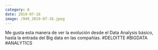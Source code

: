 ```yaml
--- 
category: A 
date: 2019-07-16 
image: /949_2019-07-16.jpeg 
--- 
```


Me gusta esta manera de ver la evolución desde el Data Analysis básico, hasta la entrada del Big data en las compañías. #DELOITTE #BIGDATA #ANALYTICS